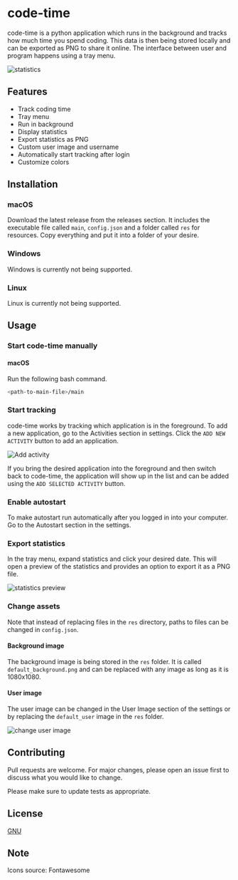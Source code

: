 # code-time

code-time is a python application which runs in the background and tracks how much time you spend coding. This data is
then being stored locally and can be exported as PNG to share it online. The interface between user and program happens
using a tray menu.

![statistics](https://i.ibb.co/vZ14ffZ/code-time-25122020.png)

## Features

* Track coding time
* Tray menu
* Run in background
* Display statistics
* Export statistics as PNG
* Custom user image and username
* Automatically start tracking after login
* Customize colors

## Installation

### macOS

Download the latest release from the releases section. It includes the executable file called `main`, `config.json` and
a folder called `res` for resources. Copy everything and put it into a folder of your desire.

### Windows

Windows is currently not being supported.

### Linux

Linux is currently not being supported.

## Usage

### Start code-time manually

#### macOS

Run the following bash command.

```bash
<path-to-main-file>/main
```

### Start tracking

code-time works by tracking which application is in the foreground. To add a new application, go to the Activities
section in settings. Click the `ADD NEW ACTIVITY` button to add an application.

![Add activity](https://i.ibb.co/ZKJ9Lvs/Bildschirmfoto-2020-12-25-um-17-12-00.png)

If you bring the desired application into the foreground and then switch back to code-time, the application will show up
in the list and can be added using the `ADD SELECTED ACTIVITY` button.

### Enable autostart

To make autostart run automatically after you logged in into your computer. Go to the Autostart section in the settings.

### Export statistics

In the tray menu, expand statistics and click your desired date. This will open a preview of the statistics and provides
an option to export it as a PNG file.

![statistics preview](https://i.ibb.co/whjdZ1h/Bildschirmfoto-2020-12-25-um-17-33-15.png)

### Change assets

Note that instead of replacing files in the `res` directory, paths to files can be changed in `config.json`.

#### Background image

The background image is being stored in the `res` folder. It is called `default_background.png` and can be replaced with
any image as long as it is 1080x1080.

#### User image

The user image can be changed in the User Image section of the settings or by replacing the `default_user` image in the
`res` folder.

![change user image](https://i.ibb.co/ZGtQRmh/Bildschirmfoto-2020-12-25-um-17-20-48.pngA)


## Contributing

Pull requests are welcome. For major changes, please open an issue first to discuss what you would like to change.

Please make sure to update tests as appropriate.

## License

[GNU](https://choosealicense.com/licenses/gpl-3.0/)

## Note

Icons source: Fontawesome
